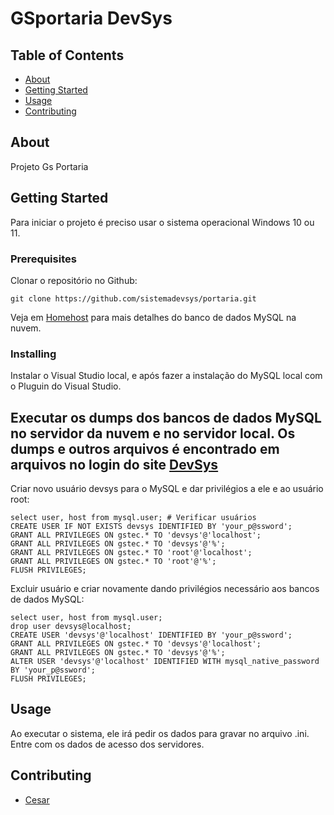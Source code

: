 # GSportaria DevSys

## Table of Contents

- [About](#about)
- [Getting Started](#getting_started)
- [Usage](#usage)
- [Contributing](#CONTRIBUTING)

## About <a name = "about"></a>

Projeto Gs Portaria

## Getting Started <a name = "getting_started"></a>


Para iniciar o projeto é preciso usar o sistema operacional Windows 10 ou 11.

### Prerequisites

Clonar o repositório no Github:

```
git clone https://github.com/sistemadevsys/portaria.git
```

Veja em [Homehost](https://homehost.com.br) para mais detalhes do banco de dados MySQL na nuvem.

### Installing

Instalar o Visual Studio local, e após fazer a instalação do MySQL local com o Pluguin do Visual Studio.

Executar os dumps dos bancos de dados MySQL no servidor da nuvem e no servidor local.
Os dumps e outros arquivos é encontrado em arquivos no login do site [DevSys](https://devsys.com.br)
 ----- 
Criar novo usuário devsys para o MySQL e dar privilégios a ele e ao usuário root:
```
select user, host from mysql.user; # Verificar usuários
CREATE USER IF NOT EXISTS devsys IDENTIFIED BY 'your_p@ssword';
GRANT ALL PRIVILEGES ON gstec.* TO 'devsys'@'localhost';
GRANT ALL PRIVILEGES ON gstec.* TO 'devsys'@'%';
GRANT ALL PRIVILEGES ON gstec.* TO 'root'@'localhost';
GRANT ALL PRIVILEGES ON gstec.* TO 'root'@'%';
FLUSH PRIVILEGES;
```
Excluir usuário e criar novamente dando privilégios necessário aos bancos de dados MySQL:
```
select user, host from mysql.user;
drop user devsys@localhost;
CREATE USER 'devsys'@'localhost' IDENTIFIED BY 'your_p@ssword';
GRANT ALL PRIVILEGES ON gstec.* TO 'devsys'@'localhost';
GRANT ALL PRIVILEGES ON gstec.* TO 'devsys'@'%';
ALTER USER 'devsys'@'localhost' IDENTIFIED WITH mysql_native_password BY 'your_p@ssword';
FLUSH PRIVILEGES;
```

## Usage <a name = "usage"></a>

Ao executar o sistema, ele irá pedir os dados para gravar no arquivo .ini. Entre com os dados de acesso dos servidores.

## Contributing <a name = "CONTRIBUTING"></a>
- [Cesar](https://CesarAugusto88.github.io)